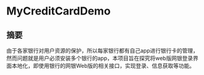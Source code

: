 # MyCreditCardDemo
## 摘要
由于各家银行对用户资源的保护，所以每家银行都有自己app进行银行卡的管理，然而问题就是用户必须安装多个银行的app，本项目旨在探究将web版网银登录界面本地化，即使用银行的网银Web版的相关接口，实现登录、信息获取等功能。


